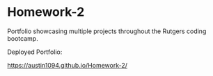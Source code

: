 # Homework-2
Portfolio showcasing multiple projects throughout the Rutgers coding bootcamp. 

Deployed Portfolio:

https://austin1094.github.io/Homework-2/